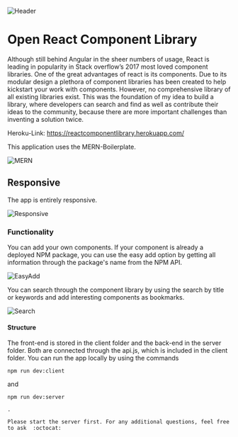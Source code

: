 ![Header](https://res.cloudinary.com/dazh9innn/image/upload/v1532436245/Screen_Shot_2018-07-24_at_14.40.32.png)
# Open React Component Library

Although still behind Angular in the sheer numbers of usage, React is leading in popularity in Stack overflow’s 2017 most loved component libraries. 
One of the great advantages of react is its components. Due to its modular design a plethora of component libraries has been created to help kickstart your work with components. However, no comprehensive library of all existing libraries exist. This was the foundation of my idea to build a library, where developers can search and find as well as contribute their ideas to the community, because there are more important challenges than inventing a solution twice. 

Heroku-Link:
https://reactcomponentlibrary.herokuapp.com/

This application uses the MERN-Boilerplate.

![MERN](https://res.cloudinary.com/dazh9innn/image/upload/v1532438012/Screen_Shot_2018-07-24_at_15.13.07.png)

## Responsive

The app is entirely responsive. 

![Responsive](https://res.cloudinary.com/dazh9innn/image/upload/v1532436245/Screen_Shot_2018-07-24_at_14.39.31.png)

### Functionality

You can add your own components. If your component is already a deployed NPM package, you can use the easy add option by getting all information through the package's name from the NPM API.

![EasyAdd](https://res.cloudinary.com/dazh9innn/image/upload/v1532436245/Screen_Shot_2018-07-24_at_14.39.50.png)

You can search through the component library by using the search by title or keywords and add interesting components as bookmarks.

![Search](https://res.cloudinary.com/dazh9innn/image/upload/v1532436245/Screen_Shot_2018-07-24_at_14.41.36.png)

#### Structure

The front-end is stored in the client folder and the back-end in the server folder. Both are connected through the api.js, which is included in the client folder. You can run the app locally by using the commands 

```
npm run dev:client
``` 

and 

```
npm run dev:server

. 

Please start the server first. For any additional questions, feel free to ask  :octocat: 
